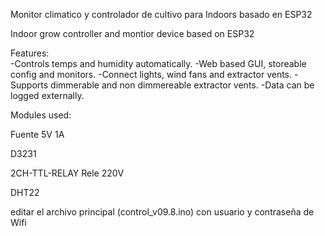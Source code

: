 Monitor climatico y controlador de cultivo para Indoors basado en ESP32

Indoor grow controller and montior device based on ESP32


Features:<br>
   -Controls temps and humidity automatically.
   -Web based GUI, storeable config and monitors.
   -Connect lights, wind fans and extractor vents.
   -Supports dimmerable and non dimmereable extractor vents.
   -Data can be logged externally.
   

Modules used:

Fuente 5V 1A

D3231

2CH-TTL-RELAY Rele 220V 

DHT22

editar el archivo principal (control_v09.8.ino) con usuario y contraseña de Wifi


